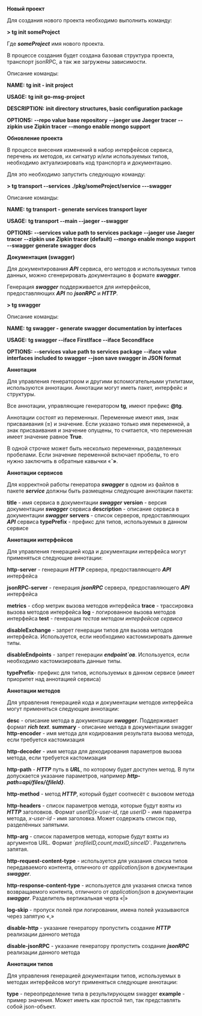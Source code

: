 **Новый проект**

Для создания нового проекта необходимо выполнить команду:

**\> tg init someProject**

Где ***someProject*** имя нового проекта.

В процессе создания будет создана базовая структура проекта, транспорт
jsonRPC, а так же загружены зависимости.

Описание команды:

**NAME:**
**tg init - init project**

**USAGE:**
**tg init go-msg-project**

**DESCRIPTION:**
**init directory structures, basic configuration package**

**OPTIONS:**
**\--repo value base repository**
**\--jaeger use Jaeger tracer**
**\--zipkin use Zipkin tracer**
**\--mongo enable mongo support**

**Обновление проекта**

В процессе внесения изменений в набор интерфейсов сервиса, перечень их
методов, их сигнатур и/или используемых типов, необходимо
актуализировать код транспорта и документацию.

Для это необходимо запустить следующую команду:

**\> tg transport \--services ./pkg/someProject/service ---swagger**

Описание команды:

**NAME:**
**tg transport - generate services transport layer**

**USAGE:**
**tg transport \--main \--jaeger \--swagger**

**OPTIONS:**
**\--services value path to services package**
**\--jaeger use Jaeger tracer**
**\--zipkin use Zipkin tracer (default)**
**\--mongo enable mongo support**
**\--swagger generate swagger docs**

**Документация (swagger)**

Для документирования ***API*** сервиса, его методов и используемых типов
данных, можно сгенерировать документацию в формате ***swagger***.

Генерация ***swagger*** поддерживается для интерфейсов, предоставляющих
***API*** по ***jsonRPC*** и ***HTTP***.

**\> tg swagger**

Описание команды:

**NAME:**
**tg swagger - generate swagger documentation by interfaces**

**USAGE:**
**tg swagger \--iface FirstIface \--iface SecondIface**

**OPTIONS:**
**\--services value path to services package**
**\--iface value interfaces included to swagger**
**\--json save swagger in JSON format**

**Аннотации**

Для управления генератором и другими вспомогательными утилитами,
используются аннотации. Аннотации могут иметь пакет, интерфейс и
структуры.

Все аннотации, управляющие генератором **tg**, имеют префикс **@tg**.

Аннотации состоят из переменных. Переменные имеют имя, знак присваивания
(**=**) и значение. Если указано только имя переменной, а знак
присваивания и значение опущены, то считается, что переменная имеет
значение равное **True**.

В одной строчке может быть несколько переменных, разделенных пробелами.
Если значение переменной включает пробелы, то его нужно заключить в
обратные кавычки «**\`»**.

**Аннотации сервисов**

Для корректной работы генератора ***swagger*** в одном из файлов в
пакете ***service*** должны быть размещены следующие аннотации пакета:

**title** - имя сервиса в документации ***swagger***
**version** - версия документации ***swagger*** сервиса
**description** - описание сервиса в документации ***swagger***
**servers** - список серверов, предоставляющих ***API*** сервиса
**typePrefix** - префикс для типов, используемых в данном сервисе

**Аннотации интерфейсов**

Для управления генерацией кода и документации интерфейса могут
применяться следующие аннотации:

**http-server** - генерация ***HTTP*** сервера, предоставляющего ***API*** интерфейса

**jsonRPC-server** - генерация ***jsonRPC*** сервера, предоставляющего ***API*** интерфейса

**metrics** - сбор метрик вызова методов интерфейса
**trace** - трассировка вызова методов интерфейса
**log** - логированное вызова методов интерфейса
**test** - генерация *тестов методом интерфейсов сервиса*

**disableExchange** - запрет генерации типов для вызова методов
интерфейса. Используется, если необходимо кастомизировать данные типы.

**disableEndpoints** - запрет генерации ***endpoint\`ов***. Используется, если необходимо кастомизировать данные типы.

**typePrefix**- префикс для типов, используемых в данном сервисе (имеет
приоритет над аннотацией сервиса)

**Аннотации методов**

Для управления генерацией кода и документации методов интерфейса могут
применяться следующие аннотации:

**desc** - описание метода в документации ***swagger***. Поддерживает формат ***rich text***.
**summary** - описание метода в документации swagger
**http-encoder** - имя метода для кодирования результата вызова метода,
если требуется кастомизация

**http-decoder** - имя метода для декодирования параметров вызова
метода, если требуется кастомизация

**http-path** - ***HTTP*** путь в ***URL***, по которому будет доступен метод. В пути допускается указание параметров, например ***http-path=api/files/{fileId}***.

**http-method** - метод ***HTTP***, который будет соотнесёт с вызовом метода

**http-headers** - список параметров метода, которые будут взяты из
***HTTP*** заголовков. Формат *userID\|x-user-id*, где *userID* - имя параметра метода, *x-user-id* - имя заголовка. Может содержать список пар, разделённых запятыми.

**http-arg** - список параметров метода, которые будут взяты из
аргументов URL. Формат \`*profileID,count,maxID,sinceID\`*. Разделитель
запятая.

**http-request-content-type** - используется для указания списка типов
передаваемого контента, отличного от *application/json* в документации ***swagger***.

**http-response-content-type** - используется для указания списка типов
возвращаемого контента, отличного от *application/json* в документации ***swagger***. Разделитель вертикальная черта «\|»

**log-skip** - пропуск полей при логировании, имена полей указываются
через запятую «,»

**disable-http** - указание генератору пропустить создание ***HTTP*** реализации данного метода

**disable-jsonRPC** - указание генератору пропустить создание ***jsonRPC*** реализации данного метода

**Аннотации типов**

Для управления генерацией документации типов, используемых в методах
интерфейсов могут применяться следующие аннотации:

**type** - переопределение типа в результирующем swagger
**example** - пример значения. Может иметь как простой тип, так представлять собой json-объект.